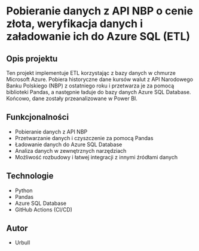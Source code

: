 #  Pobieranie danych z API NBP o cenie złota, weryfikacja danych i załadowanie ich do Azure SQL (ETL)

## Opis projektu

Ten projekt implementuje ETL korzystając z bazy danych w chmurze Microsoft Azure. Pobiera historyczne dane kursów walut z API Narodowego Banku Polskiego (NBP) z ostatniego roku i przetwarza je za pomocą biblioteki Pandas, a następnie ładuje do bazy danych Azure SQL Database. Końcowo, dane zostały przeanalizowane w Power BI.

## Funkcjonalności

- Pobieranie danych z API NBP  
- Przetwarzanie danych i czyszczenie za pomocą Pandas  
- Ładowanie danych do Azure SQL Database
- Analiza danych w zewnętrznych narzędziach
- Możliwość rozbudowy i łatwej integracji z innymi źródłami danych  

## Technologie

- Python 
- Pandas  
- Azure SQL Database  
- GitHub Actions (CI/CD)  

## Autor

- Urbull
